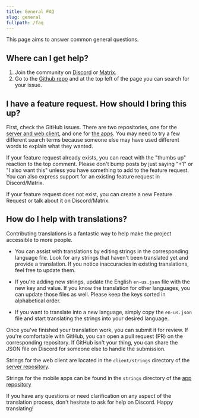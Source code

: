 ```yaml
---
title: General FAQ
slug: general
fullpath: /faq
---
```


This page aims to answer common general questions.

## Where can I get help?

1. Join the community on [Discord](https://discord.gg/HQgCbd6E75) or [Matrix](https://matrix.to/#/#audiobookshelf:matrix.org).
2. Go to the [Github repo](https://github.com/advplyr/audiobookshelf) and at the top left of the page you can search for your issue.

## I have a feature request. How should I bring this up?

First, check the GitHub issues. There are two repositories, one for the [server and web client](https://github.com/advplyr/audiobookshelf), and one for [the apps](https://github.com/advplyr/audiobookshelf-app).
You may need to try a few different search terms because someone else may have used different words to explain what they wanted.

If your feature request already exists, you can react with the "thumbs up" reaction to the top comment.
Please don't bump posts by just saying "+1" or "I also want this" unless you have something to add to the feature request.
You can also express support for an existing feature request in Discord/Matrix.

If your feature request does not exist, you can create a new Feature Request or talk about it on Discord/Matrix.

## How do I help with translations?

Contributing translations is a fantastic way to help make the project accessible to more people.

- You can assist with translations by editing strings in the corresponding language file. Look for any strings that haven't been translated yet and provide a translation. If you notice inaccuracies in existing translations, feel free to update them.

- If you're adding new strings, update the English `en-us.json` file with the new key and value. If you know the translation for other languages, you can update those files as well. Please keep the keys sorted in alphabetical order.

- If you want to translate into a new language, simply copy the `en-us.json` file and start translating the strings into your desired language.

Once you've finished your translation work, you can submit it for review. If you're comfortable with GitHub, you can open a pull request (PR) on the corresponding repository. If GitHub isn't your thing, you can share the JSON file on Discord for someone else to handle the submission.

Strings for the web client are located in the `client/strings` directory of the [server repository](https://github.com/advplyr/audiobookshelf).

Strings for the mobile apps can be found in the `strings` directory of the [app repository](https://github.com/advplyr/audiobookshelf-app)

If you have any questions or need clarification on any aspect of the translation process, don't hesitate to ask for help on Discord. Happy translating! 